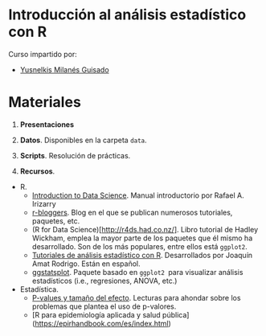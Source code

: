 # Introducción al análisis estadístico con R

Curso impartido por:

- [Yusnelkis Milanés Guisado](https://www.linkedin.com/in/yusnelkis/)


Materiales
=========

1. **Presentaciones**


2. **Datos**. Disponibles en la carpeta `data`.

3. **Scripts**. Resolución de prácticas.

5. **Recursos**.

  - R.
    - [Introduction to Data Science](https://rafalab.github.io/dsbook/). Manual introductorio por Rafael A. Irizarry
    - [r-bloggers](https://www.r-bloggers.com/). Blog en el que se publican numerosos tutoriales, paquetes, etc.
    - (R for Data Science)[http://r4ds.had.co.nz/]. Libro tutorial de Hadley Wickham, emplea la mayor parte de los paquetes que él mismo ha desarrollado. Son de los más populares, entre ellos está `ggplot2`.
    - [Tutoriales de análisis estadístico con R](https://rpubs.com/Joaquin_AR). Desarrollados por Joaquín Amat Rodrigo. Están en español.
    - [ggstatsplot](https://github.com/IndrajeetPatil/ggstatsplot). Paquete basado en `ggplot2 `para visualizar análisis estadísticos (i.e., regresiones, ANOVA, etc.)
  - Estadística.
    - [P-values y tamaño del efecto](https://github.com/elrobin/introstatsconr/tree/master/p-values). Lecturas para ahondar sobre los problemas que plantea el uso de p-valores.
    - [R para epidemiología aplicada y salud pública] (https://epirhandbook.com/es/index.html)





